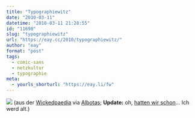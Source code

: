 ```yaml
---
title: "Typographiewitz"
date: "2010-03-11"
datetime: "2010-03-11 21:28:55"
id: "11698"
slug: "typographiewitz"
url: "https://eay.cc/2010/typographiewitz/"
author: "eay"
format: "post"
tags:
  - comic-sans
  - netzkultur
  - typographie
meta:
  - yourls_shorturl: "https://eay.li/fw"
---
```


![](https://eay.cc/uploads/2010/yourtype.jpg) (aus der [Wickedpaedia](http://wickedpaedia.com/) via [Albotas](http://albotas.com/2010/03/typography-humor/); **Update:** oh, [hatten wir schon](//eay.cc/2009/artikel-uber-den-designer-von-comic-sans/)... Ich werd alt.)
